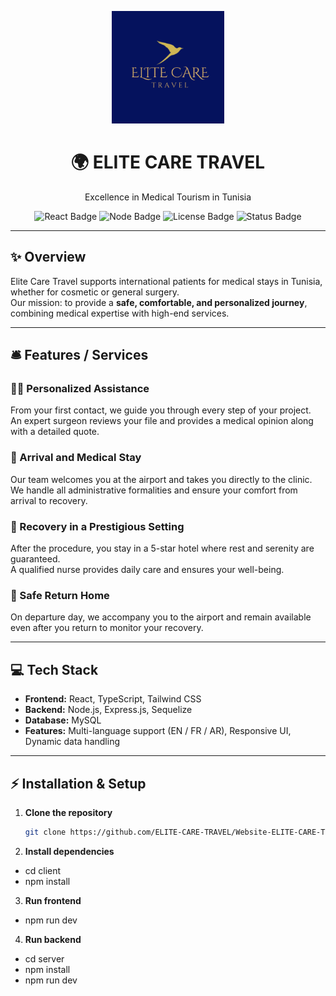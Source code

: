 <p align="center">
  <img src="/client/src/assets/mm.png" alt="Elite Care Travel" width="180"/>
</p>

<h1 align="center">🌍 ELITE CARE TRAVEL</h1>
<p align="center">
  Excellence in Medical Tourism in Tunisia
</p>

<!-- Badges -->
<p align="center">
  <img src="https://img.shields.io/badge/React-18-blue?logo=react" alt="React Badge"/>
  <img src="https://img.shields.io/badge/Node.js-Express-green?logo=node.js" alt="Node Badge"/>
  <img src="https://img.shields.io/badge/License-MIT-yellow" alt="License Badge"/>
  <img src="https://img.shields.io/badge/Status-Active-brightgreen" alt="Status Badge"/>
</p>

---

## ✨ Overview
Elite Care Travel supports international patients for medical stays in Tunisia, whether for cosmetic or general surgery.  
Our mission: to provide a **safe, comfortable, and personalized journey**, combining medical expertise with high-end services.

---

## 🛎️ Features / Services
### 👩‍⚕️ Personalized Assistance
From your first contact, we guide you through every step of your project.  
An expert surgeon reviews your file and provides a medical opinion along with a detailed quote.

### 🛬 Arrival and Medical Stay
Our team welcomes you at the airport and takes you directly to the clinic.  
We handle all administrative formalities and ensure your comfort from arrival to recovery.

### 🏨 Recovery in a Prestigious Setting
After the procedure, you stay in a 5-star hotel where rest and serenity are guaranteed.  
A qualified nurse provides daily care and ensures your well-being.

### 🛫 Safe Return Home
On departure day, we accompany you to the airport and remain available even after you return to monitor your recovery.

---

## 💻 Tech Stack
- **Frontend:** React, TypeScript, Tailwind CSS  
- **Backend:** Node.js, Express.js, Sequelize  
- **Database:** MySQL  
- **Features:** Multi-language support (EN / FR / AR), Responsive UI, Dynamic data handling  

---

## ⚡ Installation & Setup
1. **Clone the repository**
   ```bash
   git clone https://github.com/ELITE-CARE-TRAVEL/Website-ELITE-CARE-TRAVEL.git

2. **Install dependencies**
- cd client
- npm install 

3. **Run frontend**
- npm run dev

4. **Run backend**
- cd server
- npm install
- npm run dev
